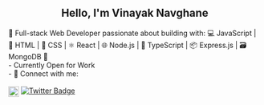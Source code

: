 <h2 align="center">
Hello, I'm Vinayak Navghane
</h2> 
🚀 Full-stack Web Developer passionate about building with: 💻 JavaScript | 🔧 HTML | 🎨 CSS | ⚛️ React | 🌐 Node.js | 📘 TypeScript | 📦 Express.js | 🗃️ MongoDB 🚀 <br/>
- Currently Open for Work<br/>
- 🤝 Connect with me:<br/> 
<br/>
<div>
 
 <a href="https://www.linkedin.com/in/vinayaknavghane/">
  <img align="center" src="https://raw.githubusercontent.com/yushi1007/yushi1007/main/images/linkedin.svg" alt="Yu Shi | LinkedIn" width="21px"/></a>
  <a href="https://twitter.com/VinayakN_">
    <img src="[https://img.shields.io/badge/Twitter-blue?style=for-the-badge&logo=twitter&logoColor=white](https://img.shields.io/twitter/url.svg?url=https%3A%2F%2Ftwitter.com%2Fcloudposse)https://img.shields.io/twitter/url.svg?url=https%3A%2F%2Ftwitter.com%2Fcloudposse" alt="Twitter Badge"/>
  </a>
</div>



